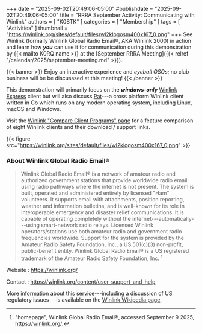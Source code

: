 +++
date = "2025-09-02T20:49:06-05:00"
#publishdate = "2025-09-02T20:49:06-05:00"
title = "RRRA September Activity: Communicating with Winlink"
authors = [ "K0STK" ]
categories = [ "Membership" ]
tags = [ "Activities" ]
thumbnail = "https://winlink.org/sites/default/files/wl2klogosm400x167_0.png"
+++
See Winlink (formally Winlink Global Radio Email&reg;, AKA Winlink 2000)
in action and learn how ***you*** can use it for communication during
this demonstration by {{< mailto K0RQ name >}} at the
[September RRRA Meeting]({{< relref "/calendar/2025/september-meeting.md" >}}).
<!--more-->

{{< banner >}}
Enjoy an interactive experience and *eyeball QSOs*; no club business
will be be discusssed at this meeting!
{{< /banner >}}

This demonstration will primarily focus on the ***windows-only***
[Winlink Express][we] client but will also discuss [Pat]---a cross
platform Winlink client written in Go which runs on any modern operating
system, including Linux, macOS and Windows.

[we]: https://winlink.org/WinlinkExpress
[pat]: https://getpat.io/

Visit the [Winlink "Compare Client Programs" page][compare] for a feature
comparison of eight Winlink clients and their download / support links. 

[compare]: https://winlink.org/ClientSoftware

{{< figure src="https://winlink.org/sites/default/files/wl2klogosm400x167_0.png" >}}

### About Winlink Global Radio Email&reg;

>Winlink Global Radio Email&reg; is a network of amateur radio and
>authorized government stations that provide worldwide radio email
>using radio pathways where the internet is not present. The system is
>built, operated and administered entirely by licensed "Ham" volunteers.
>It supports email with attachments, position reporting, weather and
>information bulletins, and is well-known for its role in interoperable
>emergency and disaster relief communications. It is capable of operating
>completely without the internet---automatically---using smart-network
>radio relays. Licensed Winlink operators/stations use both amateur radio
>and government radio frequencies worldwide. Support for the system is
>provided by the Amateur Radio Safety Foundation, Inc., a US 501(c)(3)
>non-profit, public-benefit entity. Winlink Global Radio Email&reg; is a
>US registered trademark of the Amateur Radio Safety Foundation, Inc. [^1]

[^1]: "homepage", Winlink Global Radio Email&reg;, accessed September 9 2025, https://winlink.org/.

Website
: https://winlink.org/

Contact
: https://winlink.org/content/user_support_and_help

More information about this service---including a discussion of US
regulatory issues---is available on the [Winlink Wikipedia page][wiki].

[wiki]: https://en.wikipedia.org/wiki/Winlink
